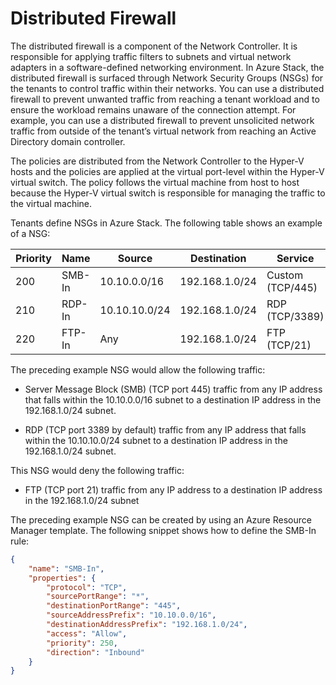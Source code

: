 # Distributed Firewall

The distributed firewall is a component of the Network Controller. It is responsible for applying traffic filters to subnets and virtual network adapters in a software-defined networking environment. In Azure Stack, the distributed firewall is surfaced through Network Security Groups (NSGs) for the tenants to control traffic within their networks. You can use a distributed firewall to prevent unwanted traffic from reaching a tenant workload and to ensure the workload remains unaware of the connection attempt. For example, you can use a distributed firewall to prevent unsolicited network traffic from outside of the tenant’s virtual network from reaching an Active Directory domain controller.

The policies are distributed from the Network Controller to the Hyper-V hosts and the policies are applied at the virtual port-level within the Hyper-V virtual switch. The policy follows the virtual machine from host to host because the Hyper-V virtual switch is responsible for managing the traffic to the virtual machine.

Tenants define NSGs in Azure Stack. The following table shows an example of a NSG:

|Priority|Name|Source|Destination|Service|Action|
|---------|---------|---------|---------|---------|---------|
|200|SMB-In|10.10.0.0/16|192.168.1.0/24|Custom (TCP/445)|Allow|
|210|RDP-In|10.10.10.0/24|192.168.1.0/24|RDP (TCP/3389)|Allow|
|220|FTP-In|Any|192.168.1.0/24|FTP (TCP/21)|Deny|

The preceding example NSG would allow the following traffic:

- Server Message Block (SMB) (TCP port 445) traffic from any IP address that falls within the 10.10.0.0/16 subnet to a destination IP address in the 192.168.1.0/24 subnet.

- RDP (TCP port 3389 by default) traffic from any IP address that falls within the 10.10.10.0/24 subnet to a destination IP address in the 192.168.1.0/24 subnet.

This NSG would deny the following traffic:

- FTP (TCP port 21) traffic from any IP address to a destination IP address in the 192.168.1.0/24 subnet

The preceding example NSG can be created by using an Azure Resource Manager template. The following snippet shows how to define the SMB-In rule:

```JSON
{
    "name": "SMB-In",
    "properties": {
        "protocol": "TCP",
        "sourcePortRange": "*",
        "destinationPortRange": "445",
        "sourceAddressPrefix": "10.10.0.0/16",
        "destinationAddressPrefix": "192.168.1.0/24",
        "access": "Allow",
        "priority": 250,
        "direction": "Inbound"
    }
}
```